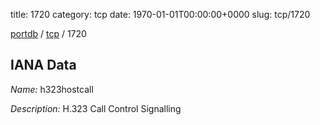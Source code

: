 title: 1720
category: tcp
date: 1970-01-01T00:00:00+0000
slug: tcp/1720

[portdb](/) / [tcp](/category/tcp.html) / 1720


## IANA Data

_Name:_ h323hostcall

_Description:_ H.323 Call Control Signalling

